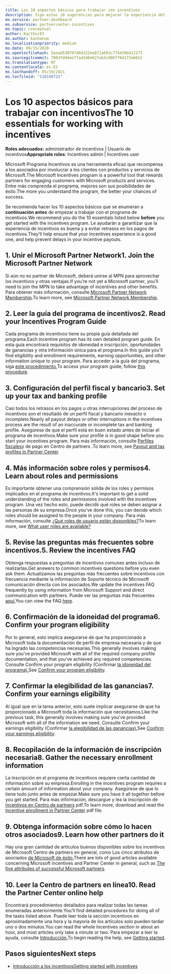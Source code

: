 ```yaml
---
title: Los 10 aspectos básicos para trabajar con incentivos
description: Siga estas 10 sugerencias para mejorar la experiencia del programa de incentivos y recibir pagos antes.
ms.service: partner-dashboard
ms.subservice: partnercenter-incentives
ms.topic: conceptual
author: Karthic83
ms.author: kashanum
ms.localizationpriority: medium
ms.date: 09/15/2020
ms.openlocfilehash: 5aead530797d8d122ea871a693c774439b412171
ms.sourcegitcommit: 7063fdddee77ad2d8e627ab3c806f76d173ab652
ms.translationtype: MT
ms.contentlocale: es-ES
ms.lasthandoff: 05/19/2021
ms.locfileid: "110146721"
---
```

# <a name="the-10-essentials-for-working-with-incentives"></a><span data-ttu-id="e7dab-103">Los 10 aspectos básicos para trabajar con incentivos</span><span class="sxs-lookup"><span data-stu-id="e7dab-103">The 10 essentials for working with incentives</span></span>

<span data-ttu-id="e7dab-104">**Roles adecuados:** administrador de incentivos | Usuario de incentivos</span><span class="sxs-lookup"><span data-stu-id="e7dab-104">**Appropriate roles**: Incentives admin | Incentives user</span></span>

<span data-ttu-id="e7dab-105">Microsoft Programa Incentivos es una herramienta eficaz que recompensa a los asociados por involucrar a los clientes con productos y servicios de Microsoft.</span><span class="sxs-lookup"><span data-stu-id="e7dab-105">The Microsoft Incentives program is a powerful tool that rewards partners for engaging customers with Microsoft products and services.</span></span> <span data-ttu-id="e7dab-106">Entre más comprenda el programa, mejores son sus posibilidades de éxito.</span><span class="sxs-lookup"><span data-stu-id="e7dab-106">The more you understand the program, the better your chances of success.</span></span>

<span data-ttu-id="e7dab-107">Se recomienda hacer los 10 aspectos básicos que se enumeran a **continuación antes** de empezar a trabajar con el programa de incentivos.</span><span class="sxs-lookup"><span data-stu-id="e7dab-107">We recommend you do the 10 essentials listed below **before** you get started with the incentives program.</span></span> <span data-ttu-id="e7dab-108">Le ayudarán a garantizar que la experiencia de incentivos es buena y a evitar retrasos en los pagos de incentivos.</span><span class="sxs-lookup"><span data-stu-id="e7dab-108">They’ll help ensure that your incentives experience is a good one, and help prevent delays in your incentive payouts.</span></span>

## <a name="1-join-the-microsoft-partner-network"></a><span data-ttu-id="e7dab-109">1. Unir el Microsoft Partner Network</span><span class="sxs-lookup"><span data-stu-id="e7dab-109">1. Join the Microsoft Partner Network</span></span>

<span data-ttu-id="e7dab-110">Si aún no es partner de Microsoft, deberá unirse al MPN para aprovechar los incentivos y otras ventajas.</span><span class="sxs-lookup"><span data-stu-id="e7dab-110">If you’re not yet a Microsoft partner, you’ll need to join the MPN to take advantage of incentives and other benefits.</span></span> <span data-ttu-id="e7dab-111">Para obtener más información, consulte [Microsoft Partner Network Membership](https://partner.microsoft.com/membership).</span><span class="sxs-lookup"><span data-stu-id="e7dab-111">To learn more, see [Microsoft Partner Network Membership](https://partner.microsoft.com/membership).</span></span>

## <a name="2-read-your-incentives-program-guide"></a><span data-ttu-id="e7dab-112">2. Leer la guía del programa de incentivos</span><span class="sxs-lookup"><span data-stu-id="e7dab-112">2. Read your Incentives Program Guide</span></span>

<span data-ttu-id="e7dab-113">Cada programa de incentivos tiene su propia guía detallada del programa.</span><span class="sxs-lookup"><span data-stu-id="e7dab-113">Each incentive program has its own detailed program guide.</span></span> <span data-ttu-id="e7dab-114">En esta guía encontrará requisitos de idoneidad e inscripción, oportunidades de ganancias y otra información única para el programa.</span><span class="sxs-lookup"><span data-stu-id="e7dab-114">In this guide you'll find eligibility and enrollment requirements, earning opportunities, and other information unique to your program.</span></span> <span data-ttu-id="e7dab-115">Para acceder a la guía del programa, siga [este procedimiento.](incentives-determined-your-program-eligibility.md#determining-your-program-eligibility)</span><span class="sxs-lookup"><span data-stu-id="e7dab-115">To access your program guide, follow [this procedure](incentives-determined-your-program-eligibility.md#determining-your-program-eligibility).</span></span>

## <a name="3-set-up-your-tax-and-banking-profile"></a><span data-ttu-id="e7dab-116">3. Configuración del perfil fiscal y bancario</span><span class="sxs-lookup"><span data-stu-id="e7dab-116">3. Set up your tax and banking profile</span></span>

<span data-ttu-id="e7dab-117">Casi todos los retrasos en los pagos u otras interrupciones del proceso de incentivos son el resultado de un perfil fiscal y bancario inexacto o incompleto.</span><span class="sxs-lookup"><span data-stu-id="e7dab-117">Nearly all payout delays or other interruptions in the incentives process are the result of an inaccurate or incomplete tax and banking profile.</span></span> <span data-ttu-id="e7dab-118">Asegúrese de que el perfil está en buen estado antes de iniciar el programa de incentivos.</span><span class="sxs-lookup"><span data-stu-id="e7dab-118">Make sure your profile is in good shape before you start your incentives program.</span></span> <span data-ttu-id="e7dab-119">Para más información, consulte [Perfiles fiscales](incentives-create-and-manage-your-payout-and-tax-profiles.md)y de pago en Centro de partners .</span><span class="sxs-lookup"><span data-stu-id="e7dab-119">To learn more, see [Payout and tax profiles in Partner Center](incentives-create-and-manage-your-payout-and-tax-profiles.md).</span></span>

## <a name="4-learn-about-roles-and-permissions"></a><span data-ttu-id="e7dab-120">4. Más información sobre roles y permisos</span><span class="sxs-lookup"><span data-stu-id="e7dab-120">4. Learn about roles and permissions</span></span>

<span data-ttu-id="e7dab-121">Es importante obtener una comprensión sólida de los roles y permisos implicados en el programa de incentivos.</span><span class="sxs-lookup"><span data-stu-id="e7dab-121">It's important to get a solid understanding of the roles and permissions involved with the incentives program.</span></span> <span data-ttu-id="e7dab-122">Una vez hecho esto, puede decidir qué roles se deben asignar a las personas de su empresa.</span><span class="sxs-lookup"><span data-stu-id="e7dab-122">Once you've done this, you can decide which roles should be assigned to the people in your company.</span></span> <span data-ttu-id="e7dab-123">Para más información, consulte [¿Qué roles de usuario están disponibles?](incentives-faq.md#what-user-roles-are-available)</span><span class="sxs-lookup"><span data-stu-id="e7dab-123">To learn more, see [What user roles are available?](incentives-faq.md#what-user-roles-are-available)</span></span>

## <a name="5-review-the-incentives-faq"></a><span data-ttu-id="e7dab-124">5. Revise las preguntas más frecuentes sobre incentivos.</span><span class="sxs-lookup"><span data-stu-id="e7dab-124">5. Review the incentives FAQ</span></span>

<span data-ttu-id="e7dab-125">Obtenga respuestas a preguntas de incentivos comunes antes incluso de realizarlas.</span><span class="sxs-lookup"><span data-stu-id="e7dab-125">Get answers to common incentives questions before you even ask them.</span></span> <span data-ttu-id="e7dab-126">Actualizamos las preguntas más frecuentes sobre incentivos con frecuencia mediante la información de Soporte técnico de Microsoft comunicación directa con los asociados.</span><span class="sxs-lookup"><span data-stu-id="e7dab-126">We update the incentives FAQ frequently by using information from Microsoft Support and direct communication with partners.</span></span> <span data-ttu-id="e7dab-127">Puede ver las preguntas más frecuentes [aquí.](incentives-faq.md)</span><span class="sxs-lookup"><span data-stu-id="e7dab-127">You can view the FAQ [here](incentives-faq.md).</span></span>

## <a name="6-confirm-your-program-eligibility"></a><span data-ttu-id="e7dab-128">6. Confirmación de la idoneidad del programa</span><span class="sxs-lookup"><span data-stu-id="e7dab-128">6. Confirm your program eligibility</span></span>

<span data-ttu-id="e7dab-129">Por lo general, esto implica asegurarse de que ha proporcionado a Microsoft toda la documentación de perfil de empresa necesaria y de que ha logrado las competencias necesarias.</span><span class="sxs-lookup"><span data-stu-id="e7dab-129">This generally involves making sure you’ve provided Microsoft with all of the required company profile documentation, and that you’ve achieved any required competencies.</span></span> <span data-ttu-id="e7dab-130">Consulte Confirm your program eligibility (Confirmar [la idoneidad del programa).](incentives-determined-your-program-eligibility.md)</span><span class="sxs-lookup"><span data-stu-id="e7dab-130">See [Confirm your program eligibility](incentives-determined-your-program-eligibility.md).</span></span>

## <a name="7-confirm-your-earnings-eligibility"></a><span data-ttu-id="e7dab-131">7. Confirmar la elegibilidad de las ganancias</span><span class="sxs-lookup"><span data-stu-id="e7dab-131">7. Confirm your earnings eligibility</span></span>

<span data-ttu-id="e7dab-132">Al igual que en la tarea anterior, esto suele implicar asegurarse de que ha proporcionado a Microsoft toda la información que necesitamos.</span><span class="sxs-lookup"><span data-stu-id="e7dab-132">Like the previous task, this generally involves making sure you’ve provided Microsoft with all of the information we need.</span></span> <span data-ttu-id="e7dab-133">Consulte Confirm your earnings eligibility (Confirmar [la elegibilidad de las ganancias).](incentives-confirm-your-earnings-eligibility.md)</span><span class="sxs-lookup"><span data-stu-id="e7dab-133">See [Confirm your earnings eligibility](incentives-confirm-your-earnings-eligibility.md).</span></span>

## <a name="8-gather-the-necessary-enrollment-information"></a><span data-ttu-id="e7dab-134">8. Recopilación de la información de inscripción necesaria</span><span class="sxs-lookup"><span data-stu-id="e7dab-134">8. Gather the necessary enrollment information</span></span>

<span data-ttu-id="e7dab-135">La inscripción en el programa de incentivos requiere cierta cantidad de información sobre su empresa.</span><span class="sxs-lookup"><span data-stu-id="e7dab-135">Enrolling in the incentives program requires a certain amount of information about your company.</span></span> <span data-ttu-id="e7dab-136">Asegúrese de que lo tiene todo junto antes de empezar.</span><span class="sxs-lookup"><span data-stu-id="e7dab-136">Make sure you have it all together before you get started.</span></span> <span data-ttu-id="e7dab-137">Para más información, descargue y lea la inscripción de [incentivos en Centro de partners](https://assetsprod.microsoft.com/partner-center-incentives-enrollment.pdf) pdf.</span><span class="sxs-lookup"><span data-stu-id="e7dab-137">To learn more, download and read the [Incentive enrollment in Partner Center](https://assetsprod.microsoft.com/partner-center-incentives-enrollment.pdf) pdf file.</span></span>

## <a name="9-learn-how-other-partners-do-it"></a><span data-ttu-id="e7dab-138">9. Obtenga información sobre cómo lo hacen otros asociados</span><span class="sxs-lookup"><span data-stu-id="e7dab-138">9. Learn how other partners do it</span></span>

<span data-ttu-id="e7dab-139">Hay una gran cantidad de artículos buenos disponibles sobre los incentivos de Microsoft Centro de partners en general, como Los cinco atributos de asociados [de Microsoft de éxito.](https://www.microsoft.com/en-us/us-partner-blog/2019/08/29/the-five-attributes-of-successful-microsoft-partners/)</span><span class="sxs-lookup"><span data-stu-id="e7dab-139">There are lots of good articles available concerning Microsoft incentives and Partner Center in general, such as [The five attributes of successful Microsoft partners](https://www.microsoft.com/en-us/us-partner-blog/2019/08/29/the-five-attributes-of-successful-microsoft-partners/).</span></span>

## <a name="10-read-the-partner-center-online-help"></a><span data-ttu-id="e7dab-140">10. Leer la Centro de partners en línea</span><span class="sxs-lookup"><span data-stu-id="e7dab-140">10. Read the Partner Center online help</span></span>

<span data-ttu-id="e7dab-141">Encontrará procedimientos detallados para realizar todas las tareas enumeradas anteriormente.</span><span class="sxs-lookup"><span data-stu-id="e7dab-141">You’ll find detailed procedures for doing all of the tasks listed above.</span></span> <span data-ttu-id="e7dab-142">Puede leer toda la sección incentivos en aproximadamente una hora y la mayoría de los artículos solo pueden tardar uno o dos minutos.</span><span class="sxs-lookup"><span data-stu-id="e7dab-142">You can read the whole Incentives section in about an hour, and most articles only take a minute or two.</span></span> <span data-ttu-id="e7dab-143">Para empezar a leer la ayuda, consulte [Introducción.](incentives-get-started-intro.md)</span><span class="sxs-lookup"><span data-stu-id="e7dab-143">To begin reading the help, see [Getting started](incentives-get-started-intro.md).</span></span>

## <a name="next-steps"></a><span data-ttu-id="e7dab-144">Pasos siguientes</span><span class="sxs-lookup"><span data-stu-id="e7dab-144">Next steps</span></span>

- [<span data-ttu-id="e7dab-145">Introducción a los incentivos</span><span class="sxs-lookup"><span data-stu-id="e7dab-145">Getting started with incentives</span></span>](incentives-get-started-intro.md)
